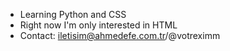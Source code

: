 - Learning Python and CSS
- Right now I'm only interested in HTML
- Contact: iletisim@ahmedefe.com.tr/@votreximm

